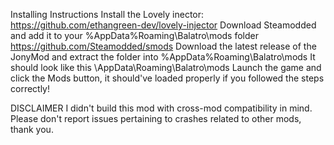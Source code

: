 Installing Instructions
Install the Lovely inector: https://github.com/ethangreen-dev/lovely-injector
Download Steamodded and add it to your %AppData%Roaming\Balatro\mods folder https://github.com/Steamodded/smods
Download the latest release of the JonyMod and extract the folder into %AppData%Roaming\Balatro\mods It should look like this \AppData\Roaming\Balatro\mods
Launch the game and click the Mods button, it should've loaded properly if you followed the steps correctly!


DISCLAIMER
I didn't build this mod with cross-mod compatibility in mind. Please don't report issues pertaining to crashes related to other mods, thank you.

